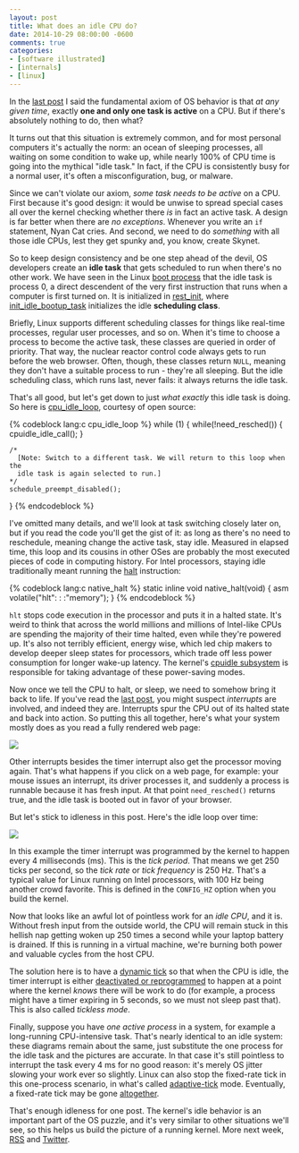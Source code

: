 ```yaml
---
layout: post
title: What does an idle CPU do?
date: 2014-10-29 08:00:00 -0600
comments: true
categories:
- [software illustrated]
- [internals]
- [linux]
---
```


In the [last post] I said the fundamental axiom of OS behavior is that *at any
given time*, exactly **one and only one task is active** on a CPU.  But if
there's absolutely nothing to do, then what?

It turns out that this situation is extremely common, and for most personal
computers it's actually the norm: an ocean of sleeping processes, all waiting on
some condition to wake up, while nearly 100% of CPU time is going into the
mythical "idle task." In fact, if the CPU is consistently busy for a normal
user, it's often a misconfiguration, bug, or malware.

Since we can't violate our axiom, *some task needs to be active* on a CPU.
First because it's good design: it would be unwise to spread special cases all
over the kernel checking whether there *is* in fact an active task. A design is
far better when there are *no exceptions*. Whenever you write an `if` statement,
Nyan Cat cries. And second, we need to do *something* with all those idle CPUs,
lest they get spunky and, you know, create Skynet.

So to keep design consistency and be one step ahead of the devil, OS developers
create an **idle task** that gets scheduled to run when there's no other work.
We have seen in the Linux [boot process] that the idle task is process 0,
a direct descendent of the very first instruction that runs when a computer is
first turned on. It is initialized in [rest_init], where [init_idle_bootup_task]
initializes the idle **scheduling class**.

Briefly, Linux supports different scheduling classes for things like real-time
processes, regular user processes, and so on. When it's time to choose a process
to become the active task, these classes are queried in order of priority. That
way, the nuclear reactor control code always gets to run before the web browser.
Often, though, these classes return `NULL`, meaning they don't have a suitable
process to run - they're all sleeping. But the idle scheduling class, which runs
last, never fails: it always returns the idle task.

That's all good, but let's get down to just *what exactly* this idle task is
doing. So here is [cpu_idle_loop], courtesy of open source:

{% codeblock lang:c cpu_idle_loop %}
while (1) {
    while(!need_resched()) {
        cpuidle_idle_call();
    }

    /*
      [Note: Switch to a different task. We will return to this loop when the
      idle task is again selected to run.]
    */
    schedule_preempt_disabled();
}
{% endcodeblock %}

I've omitted many details, and we'll look at task switching closely later on,
but if you read the code you'll get the gist of it: as long as there's no need
to reschedule, meaning change the active task, stay idle. Measured in elapsed
time, this loop and its cousins in other OSes are probably the most executed
pieces of code in computing history.  For Intel processors, staying idle
traditionally meant running the [halt][x86_halt] instruction:

{% codeblock lang:c native_halt %}
static inline void native_halt(void)
{
    asm volatile("hlt": : :"memory");
}
{% endcodeblock %}

`hlt` stops code execution in the processor and puts it in a halted state. It's
weird to think that across the world millions and millions of Intel-like CPUs
are spending the majority of their time halted, even while they're powered up.
It's also not terribly efficient, energy wise, which led chip makers to develop
deeper sleep states for processors, which trade off less power consumption for
longer wake-up latency. The kernel's [cpuidle subsystem][cpuidle-lwn] is
responsible for taking advantage of these power-saving modes.

Now once we tell the CPU to halt, or sleep, we need to somehow bring it back to
life. If you've read the [last post], you might suspect *interrupts* are
involved, and indeed they are.  Interrupts spur the CPU out of its halted state
and back into action. So putting this all together, here's what your system
mostly does as you read a fully rendered web page:

<img id="idle" class="center" src="/img/os/idle.png" usemap="#mapidle">
<map id="mapidle" name="mapidle">
<area shape='poly' coords='110,6,110,96,20,96,20,6' href='https://github.com/torvalds/linux/blob/v3.17/kernel/sched/idle.c#L183'>
<area shape='poly' coords='593,6,593,96,503,96,503,6' href='https://github.com/torvalds/linux/blob/v3.17/kernel/time/tick-common.c#L78'>
<area shape='poly' coords='754,6,754,96,664,96,664,6' href='https://github.com/torvalds/linux/blob/v3.17/kernel/sched/idle.c#L183'>
</map>

Other interrupts besides the timer interrupt also get the processor moving
again. That's what happens if you click on a web page, for example: your mouse
issues an interrupt, its driver processes it, and suddenly a process is runnable
because it has fresh input. At that point `need_resched()` returns true, and the
idle task is booted out in favor of your browser.

But let's stick to idleness in this post. Here's the idle loop over time:

<img id="idleCycles" class="center" src="/img/os/idleCycles.png">

In this example the timer interrupt was programmed by the kernel to happen every
4 milliseconds (ms). This is the *tick period*. That means we get 250 ticks per
second, so the *tick rate* or *tick frequency* is 250 Hz. That's a typical value
for Linux running on Intel processors, with 100 Hz being another crowd favorite.
This is defined in the `CONFIG_HZ` option when you build the kernel.

Now that looks like an awful lot of pointless work for an *idle CPU*, and it is.
Without fresh input from the outside world, the CPU will remain stuck in this
hellish nap getting woken up 250 times a second while your laptop battery is
drained.  If this is running in a virtual machine, we're burning both power and
valuable cycles from the host CPU.

The solution here is to have a [dynamic tick] so that when the CPU is idle, the
timer interrupt is either [deactivated or reprogrammed][stop_sched_tick] to
happen at a point where the kernel *knows* there will be work to do (for
example, a process might have a timer expiring in 5 seconds, so we must not
sleep past that). This is also called *tickless mode*.

Finally, suppose you have *one active process* in a system, for example
a long-running CPU-intensive task. That's nearly identical to an idle system:
these diagrams remain about the same, just substitute the one process for the
idle task and the pictures are accurate. In that case it's still pointless to
interrupt the task every 4 ms for no good reason: it's merely OS jitter slowing
your work ever so slightly. Linux can also stop the fixed-rate tick in this
one-process scenario, in what's called [adaptive-tick] mode. Eventually,
a fixed-rate tick may be gone [altogether][lwn-tickless].

That's enough idleness for one post. The kernel's idle behavior is an important
part of the OS puzzle, and it's very similar to other situations we'll see, so
this helps us build the picture of a running kernel. More next week, [RSS] and
[Twitter].

[RSS]: https://manybutfinite.com/feed.xml
[Twitter]: http://twitter.com/manybutfinite
[dynamic tick]: https://github.com/torvalds/linux/blob/v3.17/Documentation/timers/NO_HZ.txt#L17
[cpuidle-lwn]: http://lwn.net/Articles/384146/
[jcm-on-interrupts]: http://www.jonmasters.org/blog/2007/12/12/everything-you-know-about-interrupts-is-wrong/
[intel-msi]: http://www.intel.com/content/dam/www/public/us/en/documents/white-papers/msg-signaled-interrupts-paper.pdf
[pcie-system-architecture-ch9]: http://my.safaribooksonline.com/0321156307/ch09

[stop_sched_tick]: https://github.com/torvalds/linux/blob/v3.17/Documentation/timers/highres.txt#L215

[adaptive-tick]: https://github.com/torvalds/linux/blob/v3.17/Documentation/timers/NO_HZ.txt#L100

[lwn-tickless]: http://lwn.net/Articles/549580/

[chipset]: /post/motherboard-chipsets-memory-map
[ring zero]: /post/cpu-rings-privilege-and-protection
[boot process]: /post/kernel-boot-process
[last post]: /post/when-does-your-os-run
[rest_init]: https://github.com/torvalds/linux/blob/v3.17/init/main.c#L393
[init_idle_bootup_task]: https://github.com/torvalds/linux/blob/v3.17/kernel/sched/core.c#L4538

[cpuidle_idle_call]:https://github.com/torvalds/linux/blob/v3.17/kernel/sched/idle.c#L77
[cpu_idle_loop]: https://github.com/torvalds/linux/blob/v3.17/kernel/sched/idle.c#L183
[x86_halt]: https://github.com/torvalds/linux/blob/v3.17/arch/x86/include/asm/irqflags.h#L52
[time]: https://github.com/torvalds/linux/blob/v3.17/arch/x86/kernel/time.c
